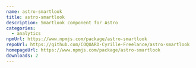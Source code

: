 ```yaml
---
name: astro-smartlook
title: astro-smartlook
description: Smartlook component for Astro
categories:
  - analytics
npmUrl: https://www.npmjs.com/package/astro-smartlook
repoUrl: https://github.com/COQUARD-Cyrille-Freelance/astro-smartlook
homepageUrl: https://www.npmjs.com/package/astro-smartlook
downloads: 2
---
```


